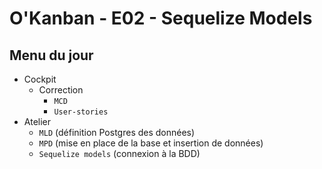 # O'Kanban - E02 - Sequelize Models

## Menu du jour

- Cockpit
  - Correction 
    - `MCD` 
    - `User-stories`
- Atelier
  - `MLD` (définition Postgres des données) 
  - `MPD` (mise en place de la base et insertion de données)
  - `Sequelize models` (connexion à la BDD)
  
